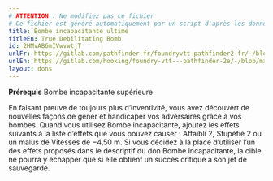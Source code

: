 ```yaml
---
# ATTENTION : Ne modifiez pas ce fichier
# Ce fichier est généré automatiquement par un script d'après les données du module Foundry VTT officiel et de sa traduction
title: Bombe incapacitante ultime
titleEn: True Debilitating Bomb
id: 2HMvAB6mIVwvwtjT
urlFr: https://gitlab.com/pathfinder-fr/foundryvtt-pathfinder2-fr/-/blob/master/data/feats/2HMvAB6mIVwvwtjT.htm
urlEn: https://gitlab.com/hooking/foundry-vtt---pathfinder-2e/-/blob/master/packs/data/feats.db/true-debilitating-bomb.json
layout: dons
---
```

**Prérequis** <a class="entity-link" data-pack="pf2e.feats-srd" data-id="Cn4w9U7uk5m1bb2S" draggable="true">Bombe incapacitante supérieure</a>

En faisant preuve de toujours plus d’inventivité, vous avez découvert de nouvelles façons de gêner et handicaper vos adversaires grâce à vos bombes. Quand vous utilisez Bombe incapacitante, ajoutez les effets suivants à la liste d’effets que vous pouvez causer : <a class="entity-link" data-pack="pf2e.conditionitems" data-id="MIRkyAjyBeXivMa7" draggable="true"><i class="fas fa-book-open"></i>Affaibli</a> 2, <a class="entity-link" data-pack="pf2e.conditionitems" data-id="e1XGnhKNSQIm5IXg" draggable="true"><i class="fas fa-book-open"></i>Stupéfié</a> 2 ou un malus de Vitesses de −4,50 m. Si vous décidez à la place d’utiliser l’un des effets proposés dans le descriptif du don Bombe incapacitante, la cible ne pourra y échapper que si elle obtient un succès critique à son jet de sauvegarde.
